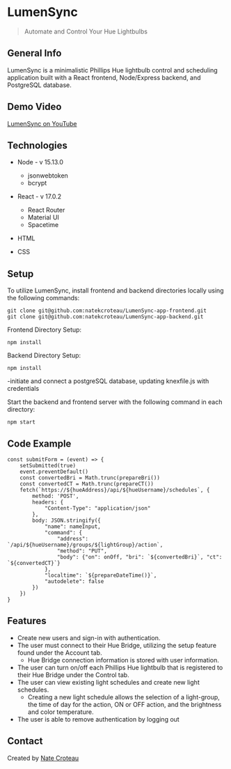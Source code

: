 
# LumenSync
> Automate and Control Your Hue Lightbulbs


## General Info
LumenSync is a minimalistic Phillips Hue lightbulb control and scheduling application built with a React frontend, Node/Express backend, and PostgreSQL database.

## Demo Video
[LumenSync on YouTube](https://youtu.be/Igzv4thhg1c)

## Technologies

* Node - v 15.13.0
  * jsonwebtoken
  * bcrypt

* React - v 17.0.2
  * React Router
  * Material UI
  * Spacetime

* HTML
* CSS


## Setup
To utilize LumenSync, install frontend and backend directories locally using the following commands:
```
git clone git@github.com:natekcroteau/LumenSync-app-frontend.git
git clone git@github.com:natekcroteau/LumenSync-app-backend.git
```

Frontend Directory Setup:
```
npm install
```

Backend Directory Setup:
```
npm install
```
-initiate and connect a postgreSQL database, updating knexfile.js with credentials



Start the backend and frontend server with the following command in each directory:
```
npm start
```


## Code Example
```
const submitForm = (event) => {
    setSubmitted(true)
    event.preventDefault()
    const convertedBri = Math.trunc(prepareBri())
    const convertedCT = Math.trunc(prepareCT())
    fetch(`https://${hueAddress}/api/${hueUsername}/schedules`, {
        method: 'POST',
        headers: {
            "Content-Type": "application/json"
        },
        body: JSON.stringify({
            "name": nameInput,
            "command": {
                "address": `/api/${hueUsername}/groups/${lightGroup}/action`,
                "method": "PUT",
                "body": {"on": onOff, "bri": `${convertedBri}`, "ct": `${convertedCT}`}
            },
            "localtime": `${prepareDateTime()}`,
            "autodelete": false
        })
    })
}
```

## Features
* Create new users and sign-in with authentication.
* The user must connect to their Hue Bridge, utilizing the setup feature found under the Account tab.
  * Hue Bridge connection information is stored with user information.
* The user can turn on/off each Phillips Hue lightbulb that is registered to their Hue Bridge under the Control tab.
* The user can view existing light schedules and create new light schedules. 
  * Creating a new light schedule allows the selection of a light-group, the time of day for the action, ON or OFF action, and the brightness and color temperature. 
* The user is able to remove authentication by logging out

## Contact
Created by [Nate Croteau](https://github.com/natekcroteau)
